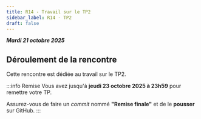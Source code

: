 ```yaml
---
title: R14 - Travail sur le TP2
sidebar_label: R14 - TP2
draft: false
---
```


***Mardi 21 octobre 2025***

## Déroulement de la rencontre

Cette rencontre est dédiée au travail sur le TP2. 

 
:::info Remise
Vous avez jusqu'à **jeudi 23 octobre 2025 à 23h59** pour remettre votre TP.

Assurez-vous de faire un *commit* nommé **"Remise finale"** et de le **pousser** sur GitHub.
:::
